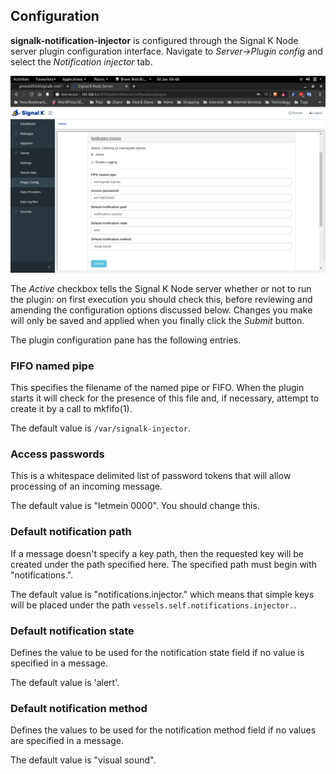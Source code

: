 ## Configuration

__signalk-notification-injector__ is configured through the Signal K
Node server plugin configuration interface.
Navigate to _Server->Plugin config_ and select the _Notification injector_ tab.

![Plugin configuration screen](readme/screenshot.png)

The _Active_ checkbox tells the Signal K Node server whether or not to run the
plugin: on first execution you should check this, before reviewing and
amending the configuration options discussed below.
Changes you make will only be saved and applied when you finally click the
_Submit_ button.

The plugin configuration pane has the following entries.

### FIFO named pipe

This specifies the filename of the named pipe or FIFO.  When the plugin
starts it will check for the presence of this file and, if necessary,
attempt to create it by a call to mkfifo(1).

The default value is ```/var/signalk-injector```.

### Access passwords

This is a whitespace delimited list of password tokens that will allow
processing of an incoming message.

The default value is "letmein 0000".  You should change this.

### Default notification path

If a message doesn't specify a key path, then the requested key will be
created under the path specified here.  The specified path must begin
with "notifications.".

The default value is "notifications.injector." which means that simple
keys will be placed under the path ```vessels.self.notifications.injector.```. 

### Default notification state

Defines the value to be used for the notification state field if no value
is specified in a message.

The default value is 'alert'.

### Default notification method

Defines the values to be used for the notification method field if no values
are specified in a message.

The default value is "visual sound".

